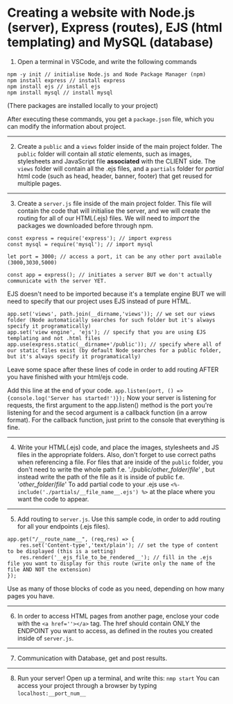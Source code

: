 # Creating a website with Node.js (server), Express (routes), EJS (html templating) and MySQL (database)

1) Open a terminal in VSCode, and write the following commands
```(javascript)
npm -y init // initialise Node.js and Node Package Manager (npm)
npm install express // install express
npm install ejs // install ejs
npm install mysql // install mysql

```
(There packages are installed locally to your project)

After executing these commands, you get a `package.json` file, which you can modify the information about project.

<hr>

2) Create a `public` and a `views` folder inside of the main project folder. 
The `public` folder will contain all *static* elements, such as images, stylesheets and JavaScript file **associated** with the CLIENT side. 
The `views` folder will contain all the .ejs files, and a `partials` folder for *partial* html code (such as head, header, banner, footer) that get reused for multiple pages.

<hr>

3) Create a `server.js` file inside of the main project folder. This file will contain the code that will initialise the server, and we will create the routing for all of our HTML(.ejs) files. 
We will need to *import* the packages we downloaded before through npm.

```(javascript)
const express = require('express'); // import express
const mysql = require('mysql'); // import mysql

let port = 3000; // access a port, it can be any other port available (3000,3030,5000)

const app = express(); // initiates a server BUT we don't actually communicate with the server YET.
```

EJS doesn't need to be imported because it's a template engine BUT we will need to specify that our project uses EJS instead of pure HTML.

```
app.set('views', path.join(__dirname,'views')); // we set our views folder (Node automatically searches for such folder but it's always specify it programatically)
app.set('view engine', 'ejs'); // specify that you are using EJS templating and not .html files
app.use(express.static(__dirname+'/public')); // specify where all of our static files exist (by default Node searches for a public folder, but it's always specify it programatically)
```

Leave some space after these lines of code in order to add routing AFTER you have finished with your html/ejs code.

Add this line at the end of your code.
`app.listen(port, () => {console.log('Server has started!')});`
Now your server is listening for requests, the first argument to the app.listen() method is the port you're listening for and the secod argument is a callback function (in a arrow format). For the callback function, just print to the console that everything is fine. 

<hr>

4) Write your HTML(.ejs) code, and place the images, stylesheets and JS files in the appropriate folders. 
Also, don't forget to use correct paths when referencing a file. 
For files that are inside of the `public` folder, you don't need to write the whole path f.e. './public/*other_folder*/*file*' , but instead write the path of the file as it is inside of public f.e. '*other_folder*/*file*'
To add partial code to your .ejs use `<%- include('./partials/__file_name__.ejs') %>` at the place where you want the code to appear.

<hr>

5) Add routing to `server.js`. 
Use this sample code, in order to add routing for all your endpoints (.ejs files).
```
app.get("/__route_name__", (req,res) => {
    res.set('Content-type','text/plain'); // set the type of content to be displayed (this is a setting)
    res.render('__ejs_file_to_be_rendered__'); // fill in the .ejs file you want to display for this route (write only the name of the file AND NOT the extension)
});
```
Use as many of those blocks of code as you need, depending on how many pages you have.

<hr>

6) In order to access HTML pages from another page, enclose your code with the `<a href=''></a>` tag. The href should contain ONLY the ENDPOINT you want to access, as defined in the routes you created inside of `server.js`.

<hr>

7) Communication with Database, get and post results.

<hr>

8) Run your server!
Open up a terminal, and write this:
`nmp start`
You can access your project through a browser by typing `localhost:__port_num__`




